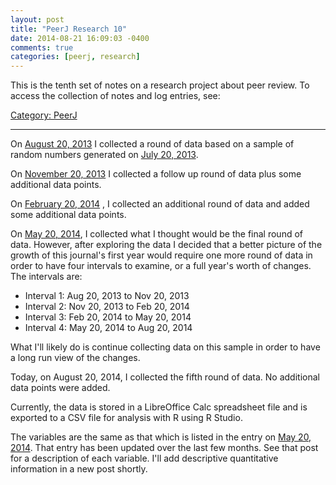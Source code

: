 ```yaml
---
layout: post
title: "PeerJ Research 10"
date: 2014-08-21 16:09:03 -0400
comments: true
categories: [peerj, research]
---
```


This is the tenth set of notes on a research project about peer review. To
access the collection of notes and log entries, see:

[Category: PeerJ](/blog/categories/peerj)

---

On [August 20, 2013](/blog/2013/08/20/peerj-research-2/) I collected a round of
data based on a sample of random numbers generated on [July 20,
2013](/blog/2013/07/20/peerj-research/).

On [November 20, 2013](/blog/2013/11/20/peerj-research-7/) I collected a follow
up round of data plus some additional data points.

On [February 20, 2014](/blog/2013/11/20/peerj-research-8/) , I collected an
additional round of data and added some additional data points.

On [May 20, 2014](/blog/2013/11/20/peerj-research-9/), I collected what I
thought would be the final round of data. However, after exploring the data I
decided that a better picture of the growth of this journal's first year would
require one more round of data in order to have four intervals to examine, or a
full year's worth of changes. The intervals are:

- Interval 1: Aug 20, 2013 to Nov 20, 2013
- Interval 2: Nov 20, 2013 to Feb 20, 2014
- Interval 3: Feb 20, 2014 to May 20, 2014
- Interval 4: May 20, 2014 to Aug 20, 2014

What I'll likely do is continue collecting data on this sample in order to have
a long run view of the changes.

Today, on August 20, 2014, I collected the fifth round of data. No additional
data points were added.

Currently, the data is stored in a LibreOffice Calc spreadsheet file and is
exported to a CSV file for analysis with R using R Studio.

The variables are the same as that which is listed in the entry on [May 20,
2014](/blog/2013/11/20/peerj-research-9/). That entry has been updated over the
last few months. See that post for a description of each variable. I'll add
descriptive quantitative information in a new post shortly.
